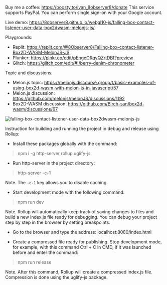 Buy me a coffee: https://boosty.to/ivan_8observer8/donate This service supports PayPal. You can perform single sign-on with your Google account.

Live demo: https://8observer8.github.io/webgl10-js/falling-box-contact-listener-user-data-box2dwasm-melonjs-js/

Playgrounds:

- Replit: https://replit.com/@8Observer8/Falling-box-contact-listener-Box2D-WASM-MelonJS-JS
- Plunker: https://plnkr.co/edit/pEngeORqyQZrtDBf?preview
- Glitch: https://glitch.com/edit/#!/berry-denim-chronometer

Topic and discussions:

- Melon.js topic: https://melonjs.discourse.group/t/basic-examples-of-using-box2d-wasm-with-melon-js-in-javascript/57
- Melon.js discussion: https://github.com/melonjs/melonJS/discussions/1192
- Box2D-WASM discussion: https://github.com/Birch-san/box2d-wasm/discussions/67

![falling-box-contact-listener-user-data-box2dwasm-melonjs-js](https://github.com/8Observer8/falling-box-contact-listener-user-data-box2dwasm-melonjs-js/assets/3908473/61355df2-3344-4f95-bb6e-309563cddee8)

Instruction for building and running the project in debug and release using Rollup:

- Install these packages globally with the command:

> npm i -g http-server rollup uglify-js

- Run http-server in the project directory:

> http-server -c-1

Note. The `-c-1` key allows you to disable caching.

- Start development mode with the following command:

> npm run dev

Note. Rollup will automatically keep track of saving changes to files and build a new index.js file ready for debugging. You can debug your project step by step in the browser by setting breakpoints.

- Go to the browser and type the address: localhost:8080/index.html

- Create a compressed file ready for publishing. Stop development mode, for example, with this command Ctrl + C in CMD, if it was launched before and enter the command:

> npm run release

Note. After this command, Rollup will create a compressed index.js file. Compression is done using the uglify-js package.
